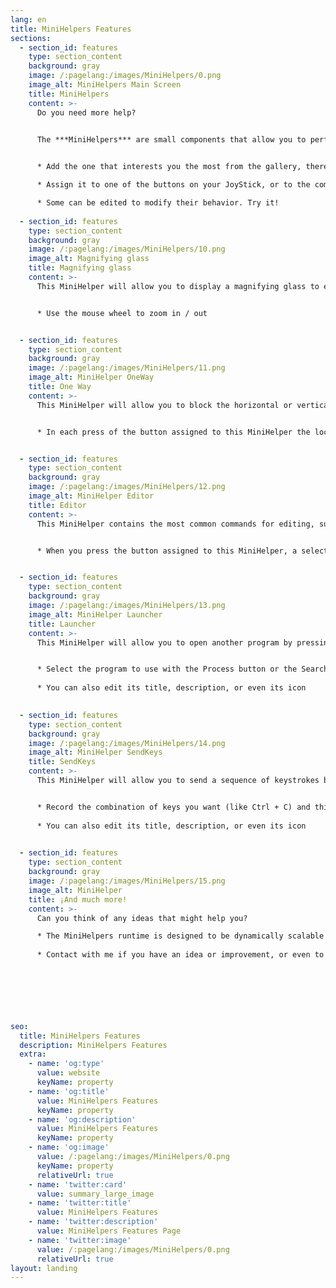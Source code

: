 ```yaml
---
lang: en
title: MiniHelpers Features
sections:
  - section_id: features
    type: section_content
    background: gray
    image: /:pagelang:/images/MiniHelpers/0.png
    image_alt: MiniHelpers Main Screen
    title: MiniHelpers
    content: >-
      Do you need more help? 


      The ***MiniHelpers*** are small components that allow you to perform tasks more specialized, and make the most of all the buttons on your joystick
    

      * Add the one that interests you the most from the gallery, there are many!

      * Assign it to one of the buttons on your JoyStick, or to the combination of keys that best suits your needs

      * Some can be edited to modify their behavior. Try it!
      
  - section_id: features
    type: section_content
    background: gray
    image: /:pagelang:/images/MiniHelpers/10.png
    image_alt: Magnifying glass
    title: Magnifying glass
    content: >-
      This MiniHelper will allow you to display a magnifying glass to enlarge the area of ​​the screen where you move the mouse pointer


      * Use the mouse wheel to zoom in / out


  - section_id: features
    type: section_content
    background: gray
    image: /:pagelang:/images/MiniHelpers/11.png
    image_alt: MiniHelper OneWay
    title: One Way
    content: >-
      This MiniHelper will allow you to block the horizontal or vertical direction, allowing you to move the pointer in the appropriate direction, without worrying about your hand shaking


      * In each press of the button assigned to this MiniHelper the locked direction will change between Horizontal / Vertical / None


  - section_id: features
    type: section_content
    background: gray
    image: /:pagelang:/images/MiniHelpers/12.png
    image_alt: MiniHelper Editor
    title: Editor
    content: >-
      This MiniHelper contains the most common commands for editing, such as copy, cut and paste or redo / undo


      * When you press the button assigned to this MiniHelper, a selector will appear that will allow you to choose the command to use


  - section_id: features
    type: section_content
    background: gray
    image: /:pagelang:/images/MiniHelpers/13.png
    image_alt: MiniHelper Launcher
    title: Launcher
    content: >-
      This MiniHelper will allow you to open another program by pressing the associated button


      * Select the program to use with the Process button or the Search button
      
      * You can also edit its title, description, or even its icon
      

  - section_id: features
    type: section_content
    background: gray
    image: /:pagelang:/images/MiniHelpers/14.png
    image_alt: MiniHelper SendKeys
    title: SendKeys
    content: >-
      This MiniHelper will allow you to send a sequence of keystrokes by pressing the associated button


      * Record the combination of keys you want (like Ctrl + C) and this MiniHelper will play them for you
      
      * You can also edit its title, description, or even its icon
      

  - section_id: features
    type: section_content
    background: gray
    image: /:pagelang:/images/MiniHelpers/15.png
    image_alt: MiniHelper 
    title: ¡And much more!
    content: >-
      Can you think of any ideas that might help you?

      * The MiniHelpers runtime is designed to be dynamically scalable
      
      * Contact with me if you have an idea or improvement, or even to give you technical support if you decide to do it yourself


       



      
seo:
  title: MiniHelpers Features
  description: MiniHelpers Features
  extra:
    - name: 'og:type'
      value: website
      keyName: property
    - name: 'og:title'
      value: MiniHelpers Features
      keyName: property
    - name: 'og:description'
      value: MiniHelpers Features
      keyName: property
    - name: 'og:image'
      value: /:pagelang:/images/MiniHelpers/0.png
      keyName: property
      relativeUrl: true
    - name: 'twitter:card'
      value: summary_large_image
    - name: 'twitter:title'
      value: MiniHelpers Features
    - name: 'twitter:description'
      value: MiniHelpers Features Page
    - name: 'twitter:image'
      value: /:pagelang:/images/MiniHelpers/0.png
      relativeUrl: true
layout: landing
---
```

